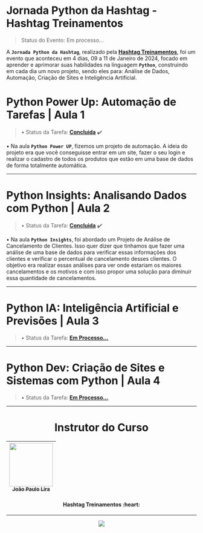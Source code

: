 # Jornada Python da Hashtag - Hashtag Treinamentos
> Status do Evento: Em processo...
<!-- Status do Projeto: Concluido :heavy_check_mark:-->
A **`Jornada Python da Hashtag`**, realizado pela **[Hashtag Treinamentos](https://www.cursoemvideo.com/)**, foi um evento que aconteceu em 4 dias, 09 a 11 de Janeiro de 2024, focado em aprender e aprimorar suas habilidades na linguagem **`Python`**, construindo em cada dia um novo projeto, sendo eles para: Análise de Dados, Automação, Criação de Sites e Inteligência Artificial.

#

# Python Power Up: Automação de Tarefas | Aula 1
> • Status da Tarefa: **[Concluida](https://github.com/IsacBM/Jornada-Python-Hashtag/blob/main/PowerUp-Python/index.py)** :heavy_check_mark:

• Na aula **`Python Power UP`**, fizemos um projeto de automação. A ideia do projeto era que você conseguisse entrar em um site, fazer o seu login e realizar o cadastro de todos os produtos que estão em uma base de dados de forma totalmente automática.

---

# Python Insights: Analisando Dados com Python | Aula 2

> • Status da Tarefa: **[Concluida](https://github.com/IsacBM/Jornada-Python-Hashtag/blob/main/Python-Insights/inicial.ipynb)** :heavy_check_mark:

• Na aula **`Python Insights`**, foi abordado um Projeto de Análise de Cancelamento de Clientes. Isso quer dizer que tinhamos que fazer
uma análise de uma base de dados para verificar essas informações dos clientes e verificar o percentual de cancelamento
desses clientes. O objetivo era realizar essas análises para ver onde estariam os maiores cancelamentos e os motivos e com isso propor uma solução para diminuir essa quantidade de cancelamentos.

---

# Python IA: Inteligência Artificial e Previsões | Aula 3

> • Status da Tarefa: **[Em Processo...]()**

---

# Python Dev: Criação de Sites e Sistemas com Python | Aula 4

> • Status da Tarefa: **[Em Processo...]()**

---

<div align="center">
  <h1>Instrutor do Curso</h1>
    
</div>
<div align="center">
 
|  [<img src="https://media.licdn.com/dms/image/D4D03AQEVmP0CvngI8w/profile-displayphoto-shrink_800_800/0/1679430223633?e=1710374400&v=beta&t=NWIp5g7kvb_fgto__U4gPGtDqcLaM7bU-fHrb5-3SsM" width=115><br><sub>João Paulo Lira</sub>](https://www.linkedin.com/in/jo%C3%A3o-paulo-rodrigues-de-lira-50664758/) | 
| :---: | 


</div>
<h4 align="center">
<strong>Hashtag Treinamentos </strong>:heart: <br>
</h4>

---
<div align="center">
  <img src="https://www.python.org/static/community_logos/python-logo-inkscape.svg">
    
</div>
